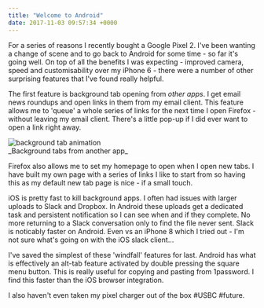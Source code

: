 ```yaml
---
title: "Welcome to Android"
date: 2017-11-03 09:57:34 +0000
---
```


For a series of reasons I recently bought a Google Pixel 2. I've been wanting a
change of scene and to go back to Android for some time - so far it's going
well. On top of all the benefits I was expecting - improved camera, speed and
customisability over my iPhone 6 - there were a number of other surprising
features that I've found really helpful.

The first feature is background tab opening from _other apps_. I get email news
roundups and open links in them from my email client. This feature allows me to
'queue' a whole series of links for the next time I open Firefox - without
leaving my email client. There's a little pop-up if I did ever want to open a
link right away.

<img alt="background tab animation" style="max-width: 300px; display: block;" src="https://i.imgur.com/wvQpYET.gif">
_Background tabs from another app_

Firefox also allows me to set my homepage to open when I open new tabs. I have
built my own page with a series of links I like to start from so having this as
my default new tab page is nice - if a small touch.

iOS is pretty fast to kill background apps. I often had issues with larger
uploads to Slack and Dropbox. In Android these uploads get a dedicated task and
persistent notification so I can see when and if they complete. No more
returning to a Slack conversation only to find the file never sent. Slack is
noticably faster on Android. Even vs an iPhone 8 which I tried out - I'm not
sure what's going on with the iOS slack client...

I've saved the simplest of these 'windfall' features for last. Android has what
is effectively an alt-tab feature activated by double pressing the square menu
button. This is really useful for copying and pasting from 1password. I find
this faster than the iOS browser integration.

I also haven't even taken my pixel charger out of the box #USBC #future.
